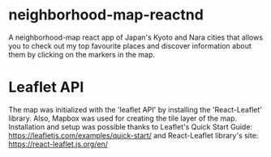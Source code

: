 # neighborhood-map-reactnd

A neighborhood-map react app of Japan's Kyoto and Nara cities that allows you to check out my top favourite places and discover information 
about them by clicking on the markers in the map. 

# Leaflet API 

The map was initialized with the 'leaflet API' by installing the 'React-Leaflet' library. Also, Mapbox was used for creating the tile layer
of the map. Installation and setup was possible thanks to Leaflet's Quick Start Guide: https://leafletjs.com/examples/quick-start/ and 
React-Leaflet library's site: https://react-leaflet.js.org/en/



